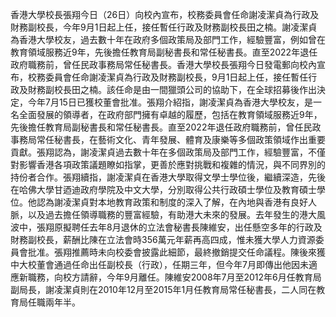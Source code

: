 香港大學校長張翔今日（26日）向校內宣布，校務委員會任命謝凌潔貞為行政及財務副校長，今年9月1日起上任，接任暫任行政及財務副校長田之楠。謝凌潔貞為香港大學校友，過去數十年在政府多個政策局及部門工作，經驗豐富，例如曾在教育領域服務近9年，先後擔任教育局副秘書長和常任秘書長。直至2022年退任政府職務前，曾任民政事務局常任秘書長。香港大學校長張翔今日發電郵向校內宣布，校務委員會任命謝凌潔貞為行政及財務副校長，9月1日起上任，接任暫任行政及財務副校長田之楠。該任命是由一間獵頭公司的協助下，在全球招募後作出決定，今年7月15日已獲校董會批准。張翔介紹指，謝凌潔貞為香港大學校友，是一名全面發展的領導者，在政府部門擁有卓越的履歷，包括在教育領域服務近9年，先後擔任教育局副秘書長和常任秘書長。直至2022年退任政府職務前，曾任民政事務局常任秘書長，在藝術文化、青年發展、體育及康樂等多個政策領域作出重要貢獻。張翔認為，謝凌潔貞過去數十年在多個政策局及部門工作，經驗豐富，不僅對影響香港各項政策議題瞭如指掌，更善於應對挑戰和複雜的情況，與不同界別的持份者合作。張翔續指，謝凌潔貞在香港大學取得文學士學位後，繼續深造，先後在哈佛大學甘迺迪政府學院及中文大學，分別取得公共行政碩士學位及教育碩士學位。他認為謝凌潔貞對本地教育政策和制度的深入了解，在內地與香港有良好人脈，以及過去擔任領導職務的豐富經驗，有助港大未來的發展。去年發生的港大風波中，張翔原擬聘任去年8月退休的立法會秘書長陳維安，出任懸空多年的行政及財務副校長，薪酬比陳在立法會時356萬元年薪再高四成，惟未獲大學人力資源委員會批准。張翔推薦時未向校委會披露此細節，最終撤銷提交任命議程。陳後來獲中大校董會通過任命出任副校長（行政），任期三年，但今年7月即傳出他因未適應新職務，向校方請辭，今年9月離任。陳維安2008年7月至2012年6月任教育局副局長，謝凌潔貞則在2010年12月至2015年1月任教育局常任秘書長，二人同在教育局任職兩年半。
